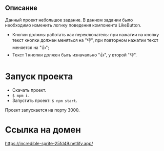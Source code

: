 ## Описание

Данный проект небольшое задание. В данном задании было необходимо изменить логику поведения компонента LikeButton.

- Кнопки должны работать как переключатель: при нажатии на кнопку текст кнопки должен меняться на "👎", при повторном нажатии текст меняется на "👍";
- Текст 1 кнопки должен быть изначально "👍", у второй "👎".

# Запуск проекта

- Скачать проект.
- `$ npm i`.
- Запустить проект: `$ npm start`.

Проект запускается на порту 3000.

# Ссылка на домен

https://incredible-sprite-25fd49.netlify.app/
